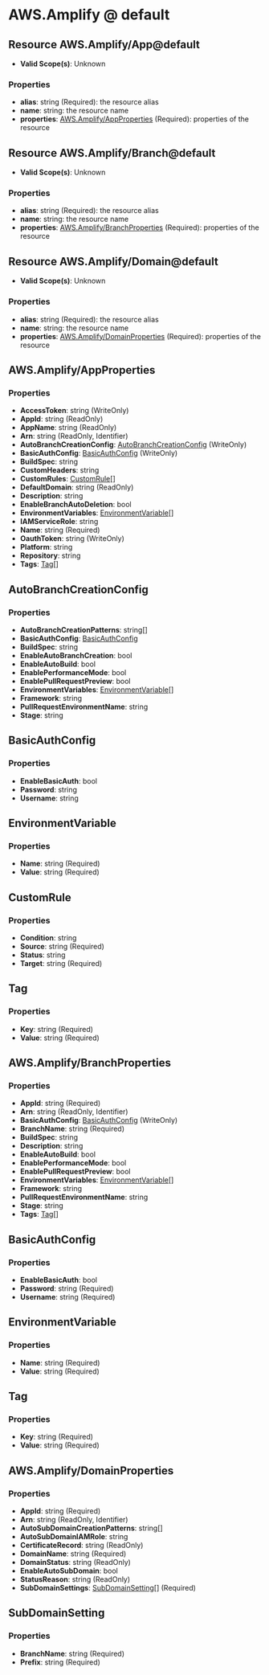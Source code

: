 # AWS.Amplify @ default

## Resource AWS.Amplify/App@default
* **Valid Scope(s)**: Unknown
### Properties
* **alias**: string (Required): the resource alias
* **name**: string: the resource name
* **properties**: [AWS.Amplify/AppProperties](#awsamplifyappproperties) (Required): properties of the resource

## Resource AWS.Amplify/Branch@default
* **Valid Scope(s)**: Unknown
### Properties
* **alias**: string (Required): the resource alias
* **name**: string: the resource name
* **properties**: [AWS.Amplify/BranchProperties](#awsamplifybranchproperties) (Required): properties of the resource

## Resource AWS.Amplify/Domain@default
* **Valid Scope(s)**: Unknown
### Properties
* **alias**: string (Required): the resource alias
* **name**: string: the resource name
* **properties**: [AWS.Amplify/DomainProperties](#awsamplifydomainproperties) (Required): properties of the resource

## AWS.Amplify/AppProperties
### Properties
* **AccessToken**: string (WriteOnly)
* **AppId**: string (ReadOnly)
* **AppName**: string (ReadOnly)
* **Arn**: string (ReadOnly, Identifier)
* **AutoBranchCreationConfig**: [AutoBranchCreationConfig](#autobranchcreationconfig) (WriteOnly)
* **BasicAuthConfig**: [BasicAuthConfig](#basicauthconfig) (WriteOnly)
* **BuildSpec**: string
* **CustomHeaders**: string
* **CustomRules**: [CustomRule](#customrule)[]
* **DefaultDomain**: string (ReadOnly)
* **Description**: string
* **EnableBranchAutoDeletion**: bool
* **EnvironmentVariables**: [EnvironmentVariable](#environmentvariable)[]
* **IAMServiceRole**: string
* **Name**: string (Required)
* **OauthToken**: string (WriteOnly)
* **Platform**: string
* **Repository**: string
* **Tags**: [Tag](#tag)[]

## AutoBranchCreationConfig
### Properties
* **AutoBranchCreationPatterns**: string[]
* **BasicAuthConfig**: [BasicAuthConfig](#basicauthconfig)
* **BuildSpec**: string
* **EnableAutoBranchCreation**: bool
* **EnableAutoBuild**: bool
* **EnablePerformanceMode**: bool
* **EnablePullRequestPreview**: bool
* **EnvironmentVariables**: [EnvironmentVariable](#environmentvariable)[]
* **Framework**: string
* **PullRequestEnvironmentName**: string
* **Stage**: string

## BasicAuthConfig
### Properties
* **EnableBasicAuth**: bool
* **Password**: string
* **Username**: string

## EnvironmentVariable
### Properties
* **Name**: string (Required)
* **Value**: string (Required)

## CustomRule
### Properties
* **Condition**: string
* **Source**: string (Required)
* **Status**: string
* **Target**: string (Required)

## Tag
### Properties
* **Key**: string (Required)
* **Value**: string (Required)

## AWS.Amplify/BranchProperties
### Properties
* **AppId**: string (Required)
* **Arn**: string (ReadOnly, Identifier)
* **BasicAuthConfig**: [BasicAuthConfig](#basicauthconfig) (WriteOnly)
* **BranchName**: string (Required)
* **BuildSpec**: string
* **Description**: string
* **EnableAutoBuild**: bool
* **EnablePerformanceMode**: bool
* **EnablePullRequestPreview**: bool
* **EnvironmentVariables**: [EnvironmentVariable](#environmentvariable)[]
* **Framework**: string
* **PullRequestEnvironmentName**: string
* **Stage**: string
* **Tags**: [Tag](#tag)[]

## BasicAuthConfig
### Properties
* **EnableBasicAuth**: bool
* **Password**: string (Required)
* **Username**: string (Required)

## EnvironmentVariable
### Properties
* **Name**: string (Required)
* **Value**: string (Required)

## Tag
### Properties
* **Key**: string (Required)
* **Value**: string (Required)

## AWS.Amplify/DomainProperties
### Properties
* **AppId**: string (Required)
* **Arn**: string (ReadOnly, Identifier)
* **AutoSubDomainCreationPatterns**: string[]
* **AutoSubDomainIAMRole**: string
* **CertificateRecord**: string (ReadOnly)
* **DomainName**: string (Required)
* **DomainStatus**: string (ReadOnly)
* **EnableAutoSubDomain**: bool
* **StatusReason**: string (ReadOnly)
* **SubDomainSettings**: [SubDomainSetting](#subdomainsetting)[] (Required)

## SubDomainSetting
### Properties
* **BranchName**: string (Required)
* **Prefix**: string (Required)

